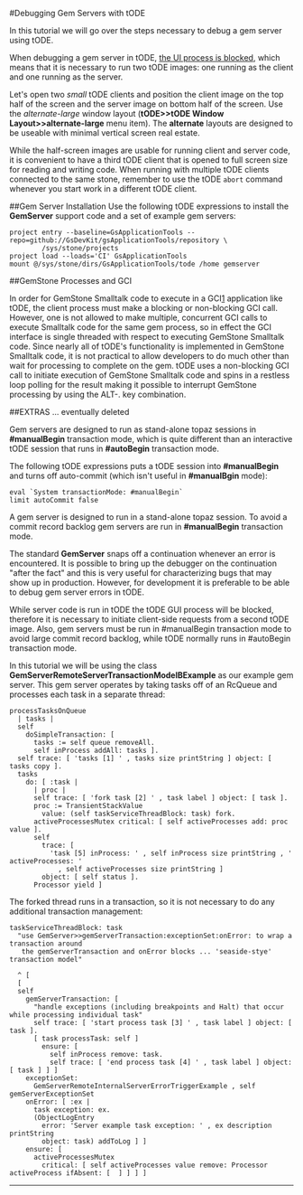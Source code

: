 #Debugging Gem Servers with tODE

In this tutorial we will go over the steps necessary to debug a gem server using tODE.

When debugging a gem server in tODE, [the UI process is blocked](#gemstone-processes-and-gci), which means that it is necessary to run two tODE images: one running as the client and one running as the server.

Let's open two *small* tODE clients and position the client image on the top half of the screen and the server image on bottom half of the screen. 
Use the *alternate-large* window layout (**tODE>>tODE Window Layout>>alternate-large** menu item).
The **alternate** layouts are designed to be useable with minimal vertical screen real estate.

While the half-screen images are usable for running client and server code, it is convenient to have a third tODE client that is opened to full screen size for reading and writing code.
When running with multiple tODE clients connected to the same stone, remember to use the tODE `abort` command whenever you start work in a different tODE client.

##Gem Server Installation
Use the following tODE expressions to install the **GemServer** support code and a set of example gem servers:

```Shell
project entry --baseline=GsApplicationTools --repo=github://GsDevKit/gsApplicationTools/repository \
        /sys/stone/projects
project load --loads='CI' GsApplicationTools
mount @/sys/stone/dirs/GsApplicationTools/tode /home gemserver
```

##GemStone Processes and GCI

In order for GemStone Smalltalk code to execute in a GCI[1] application like tODE, the client process must make a blocking or non-blocking GCI call. 
However, one is not allowed to make multiple, concurrent GCI calls to execute Smalltalk code for the same gem process, so in effect the GCI interface is single threaded with respect to executing GemStone Smalltalk code.
Since nearly all of tODE's functionality is implemented in GemStone Smalltalk code, it is not practical to allow developers to do much other than wait for processing to complete on the gem.
tODE uses a non-blocking GCI call to initiate execution of GemStone Smalltalk code and spins in a restless loop polling for the result making it possible to interrupt GemStone processing by using the ALT-. key combination.



##EXTRAS ... eventually deleted

Gem servers are designed to run as stand-alone topaz sessions in **#manualBegin** transaction mode, which is quite different than an interactive tODE session that runs in **#autoBegin** transaction mode.







The following tODE expressions puts a tODE session into **#manualBegin** and turns off auto-commit (which isn't useful in **#manualBgin** mode):

```Shell
eval `System transactionMode: #manualBegin`
limit autoCommit false
```



A gem server is designed to run in a stand-alone topaz session.
To avoid a commit record backlog gem servers are run in **#manualBegin** transaction mode.

The standard **GemServer** snaps off a continuation whenever an error is encountered. 
It is possible to bring up the debugger on the continuation "after the fact" and this is very useful for characterizing bugs that may show up in production.
However, for development it is preferable to be able to debug gem server errors in tODE.


While server code is run in tODE the tODE GUI process will be blocked, therefore it is necessary to initiate client-side requests from a second tODE image.
Also, gem servers must be run in #manualBegin transaction mode to avoid large commit record backlog, while tODE normally runs in #autoBegin transaction mode.

In this tutorial we will be using the class **GemServerRemoteServerTransactionModelBExample** as our example gem server. This gem server operates by taking tasks off of an RcQueue and processes each task in a separate thread:

```Smalltalk
processTasksOnQueue
  | tasks |
  self
    doSimpleTransaction: [ 
      tasks := self queue removeAll.
      self inProcess addAll: tasks ].
  self trace: [ 'tasks [1] ' , tasks size printString ] object: [ tasks copy ].
  tasks
    do: [ :task | 
      | proc |
      self trace: [ 'fork task [2] ' , task label ] object: [ task ].
      proc := TransientStackValue
        value: (self taskServiceThreadBlock: task) fork.
      activeProcessesMutex critical: [ self activeProcesses add: proc value ].
      self
        trace: [ 
          'task [5] inProcess: ' , self inProcess size printString , ' activeProcesses: '
            , self activeProcesses size printString ]
        object: [ self status ].
      Processor yield ]
```

The forked thread runs in a transaction, so it is not necessary to do any additional transaction management:  

```Smalltalk
taskServiceThreadBlock: task
  "use GemServer>>gemServerTransaction:exceptionSet:onError: to wrap a transaction around 
   the gemServerTransaction and onError blocks ... 'seaside-stye' transaction model"

  ^ [ 
  [ 
  self
    gemServerTransaction: [ 
      "handle exceptions (including breakpoints and Halt) that occur while processing individual task"
      self trace: [ 'start process task [3] ' , task label ] object: [ task ].
      [ task processTask: self ]
        ensure: [ 
          self inProcess remove: task.
          self trace: [ 'end process task [4] ' , task label ] object: [ task ] ] ]
    exceptionSet:
      GemServerRemoteInternalServerErrorTriggerExample , self gemServerExceptionSet
    onError: [ :ex | 
      task exception: ex.
      (ObjectLogEntry
        error: 'Server example task exception: ' , ex description printString
        object: task) addToLog ] ]
    ensure: [ 
      activeProcessesMutex
        critical: [ self activeProcesses value remove: Processor activeProcess ifAbsent: [  ] ] ] ]
```

---

[1]: http://downloads.gemtalksystems.com/docs/GemStone64/3.2.x/GS64-GemBuilderforC-3.2.pdf